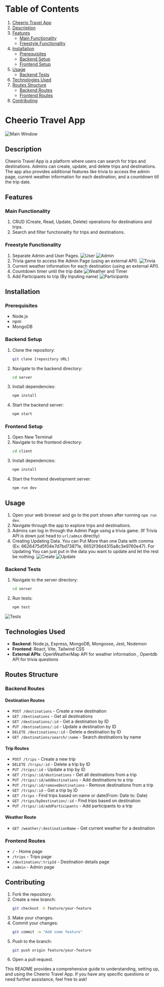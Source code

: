 # Table of Contents
1. [Cheerio Travel App](#cheerio-travel-app)
2. [Description](#description)
3. [Features](#features)
   - [Main Functionality](#main-functionality)
   - [Freestyle Functionality](#freestyle-functionality)
4. [Installation](#installation)
   - [Prerequisites](#prerequisites)
   - [Backend Setup](#backend-setup)
   - [Frontend Setup](#frontend-setup)
5. [Usage](#usage)
   - [Backend Tests](#backend-tests)
6. [Technologies Used](#technologies-used)
7. [Routes Structure](#routes-structure)
   - [Backend Routes](#backend-routes)
   - [Frontend Routes](#frontend-routes)
8. [Contributing](#contributing)

# Cheerio Travel App
![Main Window](/pictures/main.png "Main Window")

## Description
Cheerio Travel App is a platform where users can search for trips and destinations. Admins can create, update, and delete trips and destinations. The app also provides additional features like trivia to access the admin page, current weather information for each destination, and a countdown till the trip date.

## Features

### Main Functionality
1. CRUD (Create, Read, Update, Delete) operations for destinations and trips.
2. Search and filter functionality for trips and destinations.

### Freestyle Functionality
1. Separate Admin and User Pages.
![User](/pictures/user.png "User")
![Admin](/pictures/admin.png "Admin")
2. Trivia game to access the Admin Page (using an external API).
![Trivia](/pictures/trivia.png "Trivia")
3. Current weather information for each destination (using an external API).
4. Countdown timer until the trip date
![Weather and Timer](/pictures/weather.png "Weather")
5. Add Participants to trip (By Inputing name)
![Participants](/pictures/participants.png "Participants")

## Installation

### Prerequisites
- Node.js
- npm
- MongoDB 

### Backend Setup
1. Clone the repository:
   ```sh
   git clone [repository URL]
   ```
2. Navigate to the backend directory:
   ```sh
   cd server
   ```
3. Install dependencies:
   ```sh
   npm install

4. Start the backend server:
   ```sh
   npm start
   ```

### Frontend Setup
1. Open New Terminal
2. Navigate to the frontend directory:
   ```sh
   cd client
   ```
3. Install dependencies:
   ```sh
   npm install
   ```
4. Start the frontend development server:
   ```sh
   npm run dev
   ```

## Usage
1. Open your web browser and go to the port shown after running `npm run dev`.
2. Navigate through the app to explore trips and destinations.
3. Admins can log in through the Admin Page using a trivia game. (If Trivia API is down just head to `url/admin` directly)
4. Creating Updating Data. You can Put More than one Data with comma (Ex: 6626475d5f04e7d7bd73871e, 6652f36d4315a8c3e9760e47). For Updating You can just put in the data you want to update and let the rest be nothing. 
![Create](/pictures/create.png "create")
![Update](/pictures/update.png "update")

### Backend Tests
1. Navigate to the server directory:
   ```sh
   cd server
   ```
2. Run tests:
   ```sh
   npm test
   ```
![Tests](/pictures/test.png "Tests")

## Technologies Used
- **Backend**: Node.js, Express, MongoDB, Mongoose, Jest, Nodemon
- **Frontend**: React, Vite, Tailwind CSS
- **External APIs**: OpenWeatherMap API for weather information , Opentdb API for trivia questions

## Routes Structure

### Backend Routes

#### Destination Routes
- `POST /destinations` - Create a new destination
- `GET /destinations` - Get all destinations
- `GET /destinations/:id` - Get a destination by ID
- `PUT /destinations/:id` - Update a destination by ID
- `DELETE /destinations/:id` - Delete a destination by ID
- `GET /destinations/search/:name` - Search destinations by name

#### Trip Routes
- `POST /trips` - Create a new trip
- `DELETE /trips/:id` - Delete a trip by ID
- `PUT /trips/:id` - Update a trip by ID
- `GET /trips/:id/destinations` - Get all destinations from a trip
- `PUT /trips/:id/addDestinations` - Add destinations to a trip
- `PUT /trips/:id/removeDestinations` - Remove destinations from a trip
- `GET /trips/:id` - Get a trip by ID
- `GET /trips` - Find trips based on name or date(From: Date to: Date)
- `GET /trips/byDestination/:id` - Find trips based on destination
- `PUT /trips/:id/addParticipants` - Add participants to a trip

#### Weather Route
- `GET /weather/:destinationName` - Get current weather for a destination

### Frontend Routes
- `/` - Home page
- `/trips` - Trips page
- `/destination/:tripId` - Destination details page
- `/admin` - Admin page

## Contributing
1. Fork the repository.
2. Create a new branch:
   ```sh
   git checkout -b feature/your-feature
   ```
3. Make your changes.
4. Commit your changes:
   ```sh
   git commit -m "Add some feature"
   ```
5. Push to the branch:
   ```sh
   git push origin feature/your-feature
   ```
6. Open a pull request.


This README provides a comprehensive guide to understanding, setting up, and using the Cheerio Travel App. If you have any specific questions or need further assistance, feel free to ask!